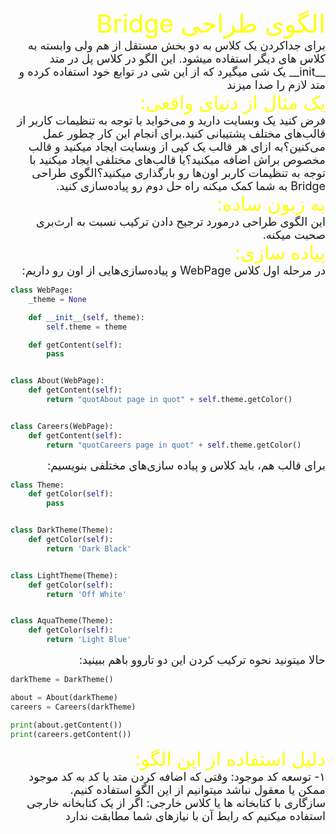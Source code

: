<div dir="rtl" style="font-size:40px; color:yellow">
الگوی طراحی Bridge
</div>


<div dir="rtl" style="font-size:18px">
برای جداکردن یک کلاس به دو بخش مستقل از هم ولی وابسته به کلاس های دیگر استفاده میشود.
این الگو در کلاس پل در متد __init__ یک شی میگیرد که از این شی در توابع خود استفاده کرده و متد لازم را صدا میزند
</div>

<div dir="rtl" style="font-size:30px; color:yellow">
یک مثال از دنیای واقعی:
</div>

<div dir="rtl" style="font-size:18px">
    فرض کنید یک وبسایت دارید و می‌خواید با توجه به تنظیمات کاربر از قالب‌های مختلف پشتیبانی کنید.برای انجام این کار چطور عمل می‌کنین؟به ازای هر قالب یک کپی از وبسایت ایجاد میکنید و قالب مخصوص براش اضافه میکنید؟یا قالب‌های مختلفی ایجاد میکنید با توجه به تنظیمات کاربر اون‌ها رو بارگذاری میکنید؟الگوی طراحی Bridge به شما کمک میکنه راه حل دوم رو پیاده‌سازی کنید.
</div>


<div dir="rtl" style="font-size:30px; color:yellow">
به زبون ساده:
</div>

<div dir="rtl" style="font-size:18px">
    این الگوی طراحی درمورد ترجیح دادن ترکیب نسبت به ارث‌بری صحبت میکنه.
</div>

<div dir="rtl" style="font-size:30px; color:yellow">
پیاده سازی: 
</div>

<div dir="rtl" style="font-size:18px">
در مرحله اول کلاس WebPage و پیاده‌سازی‌هایی از اون رو داریم:
</div>

```python
class WebPage:
    _theme = None

    def __init__(self, theme):
        self.theme = theme

    def getContent(self):
        pass


class About(WebPage):
    def getContent(self):
        return "quotAbout page in quot" + self.theme.getColor()


class Careers(WebPage):
    def getContent(self):
        return "quotCareers page in quot" + self.theme.getColor()
```

<div dir="rtl" style="font-size:18px">
برای قالب هم، باید کلاس و پیاده سازی‌های مختلفی بنویسیم:
</div>

```python
class Theme:
    def getColor(self):
        pass


class DarkTheme(Theme):
    def getColor(self):
        return 'Dark Black'


class LightTheme(Theme):
    def getColor(self):
        return 'Off White'


class AquaTheme(Theme):
    def getColor(self):
        return 'Light Blue'
```

<div dir="rtl" style="font-size:18px">
حالا میتونید نحوه ترکیب کردن این دو تاروو باهم ببینید:
</div>

```python
darkTheme = DarkTheme()

about = About(darkTheme)
careers = Careers(darkTheme)

print(about.getContent())
print(careers.getContent())
```

<div dir="rtl" style="font-size:30px; color:yellow">
دلیل استفاده از این الگو:
</div>

<div dir="rtl" style="font-size:18px">
۱- توسعه کد موجود: وقتی که اضافه کردن متد یا کد به کد موجود ممکن یا معقول نباشد میتوانیم از این الگو استفاده کنیم.
</div>

<div dir="rtl" style="font-size:18px">
سازگاری با کتابخانه ها یا کلاس خارجی: اگر از یک کتابخانه خارجی استفاده میکنیم که رابط آن با نیازهای شما مطابقت ندارد
</div>
